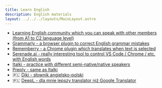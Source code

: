 ```yaml
---
title: Learn English
description: English materials
layout: ../../../layouts/MainLayout.astro
---
```


- [Learning English community which you can speak with other members (from A1 to C2 language level)](https://discord.gg/english)
- [Grammarly - a browser plugin to correct English grammar mistakes](https://www.grammarly.com/)
- [Rememberry - a Chrome plugin which translates when text is selected](https://chrome.google.com/webstore/detail/rememberry-translate-and/dipiagiiohfljcicegpgffpbnjmgjcnf)
- [Serenade.ai - really interesting tool to control VS Code / Chrome / etc. with English words](https://serenade.ai/)
- [Italki - practice with different semi-native/native speakers](https://www.italki.com/)
- [Preply - same as Italki](https://preply.com/)
- 🇵🇱 [Diki - słownik angielsko-polski](http://diki.pl/)
- 🇵🇱 [DeepL - dla mnie lepszy translator niż Google Translator](https://www.deepl.com/pl/translator)
